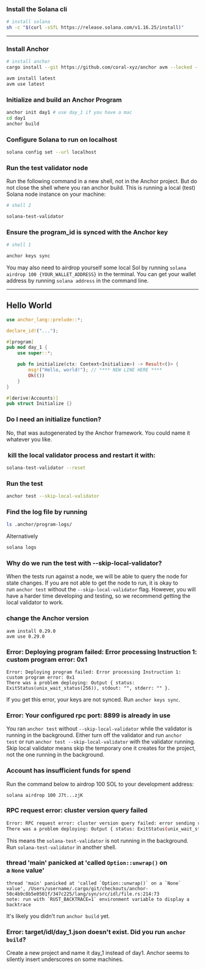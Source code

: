 ### Install the Solana cli

```bash
# install solana 
sh -c "$(curl -sSfL https://release.solana.com/v1.16.25/install)"
```
-----------

### Install Anchor
```bash
# install anchor
cargo install --git https://github.com/coral-xyz/anchor avm --locked --force

avm install latest
avm use latest

```

### Initialize and build an Anchor Program
```bash
anchor init day1 # use day_1 if you have a mac
cd day1
anchor build
```
### Configure Solana to run on localhost
```bash
solana config set --url localhost
```

### Run the test validator node
Run the following command in a new shell, not in the Anchor project. But do not close the shell where you ran anchor build. This is running a local (test) Solana node instance on your machine:
```bash
# shell 2

solana-test-validator
```

### Ensure the program\_id is synced with the Anchor key
```bash
# shell 1

anchor keys sync
```

You may also need to airdrop yourself some local Sol by running `solana airdrop 100 {YOUR_WALLET_ADDRESS}` in the terminal. You can get your wallet address by running `solana address` in the command line.

----------

Hello World
-----------


```rust
use anchor_lang::prelude::*;

declare_id!("...");

#[program]
pub mod day_1 {
    use super::*;

    pub fn initialize(ctx: Context<Initialize>) -> Result<()> {
        msg!("Hello, world!"); // **** NEW LINE HERE ****
        Ok(())
    }
}

#[derive(Accounts)]
pub struct Initialize {}
```
### Do I need an initialize function?

No, that was autogenerated by the Anchor framework. You could name it whatever you like.


###  kill the local validator process and restart it with:
```bash
solana-test-validator --reset
```
### Run the test 
```bash
anchor test --skip-local-validator
```

### Find the log file by running
```bash
ls .anchor/program-logs/
```

Alternatively
```bash
solana logs
```

### Why do we run the test with --skip-local-validator?

When the tests run against a node, we will be able to query the node for state changes. If you are not able to get the node to run, it is okay to run `anchor test` without the `--skip-local-validator` flag. However, you will have a harder time developing and testing, so we recommend getting the local validator to work.

### change the Anchor version

```
avm install 0.29.0
avm use 0.29.0
```

### Error: Deploying program failed: Error processing Instruction 1: custom program error: 0x1

```
Error: Deploying program failed: Error processing Instruction 1: custom program error: 0x1
There was a problem deploying: Output { status: ExitStatus(unix_wait_status(256)), stdout: "", stderr: "" }.
```
If you get this error, your keys are not synced. Run `anchor keys sync`.


### Error: Your configured rpc port: 8899 is already in use

You ran `anchor test` without `--skip-local-validator` while the validator is running in the background. Either turn off the validator and run `anchor test` or run `anchor test --skip-local-validator` with the validator running. Skip local validator means skip the temporary one it creates for the project, not the one running in the background.



### Account has insufficient funds for spend

Run the command below to airdrop 100 SOL to your development address:

```
solana airdrop 100 J7t...zjK
```


### RPC request error: cluster version query failed

```bash
Error: RPC request error: cluster version query failed: error sending request for url (http://localhost:8899/): error trying to connect: tcp connect error: Connection refused (os error 61)
There was a problem deploying: Output { status: ExitStatus(unix_wait_status(256)), stdout: "", stderr: "" }.
```

This means the `solana-test-validator` is not running in the background. Run `solana-test-validator` in another shell.

### thread 'main' panicked at 'called `Option::unwrap()` on a `None` value'

```
thread 'main' panicked at 'called `Option::unwrap()` on a `None` value', /Users/username/.cargo/git/checkouts/anchor-50c4b9c8b5e0501f/347c225/lang/syn/src/idl/file.rs:214:73
note: run with `RUST_BACKTRACE=1` environment variable to display a backtrace
```

It's likely you didn't run `anchor build` yet.


### Error: target/idl/day\_1.json doesn't exist. Did you run `anchor build`?

Create a new project and name it day\_1 instead of day1. Anchor seems to silently insert underscores on some machines.

